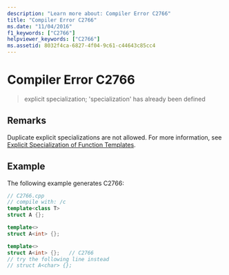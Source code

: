 ```yaml
---
description: "Learn more about: Compiler Error C2766"
title: "Compiler Error C2766"
ms.date: "11/04/2016"
f1_keywords: ["C2766"]
helpviewer_keywords: ["C2766"]
ms.assetid: 8032f4ca-6827-4f04-9c61-c44643c85cc4
---
```

# Compiler Error C2766

> explicit specialization; 'specialization' has already been defined

## Remarks

Duplicate explicit specializations are not allowed. For more information, see [Explicit Specialization of Function Templates](../../cpp/explicit-specialization-of-function-templates.md).

## Example

The following example generates C2766:

```cpp
// C2766.cpp
// compile with: /c
template<class T>
struct A {};

template<>
struct A<int> {};

template<>
struct A<int> {};   // C2766
// try the following line instead
// struct A<char> {};
```

